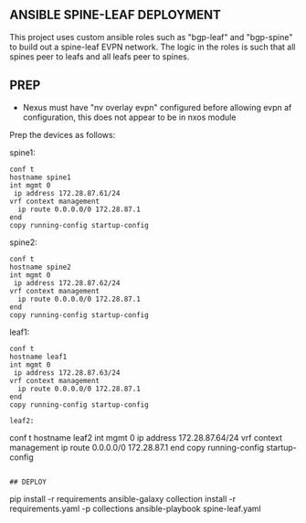 ## ANSIBLE SPINE-LEAF DEPLOYMENT

This project uses custom ansible roles such as "bgp-leaf" and "bgp-spine" to build out a spine-leaf EVPN network. The logic in the roles is such that all spines peer to leafs and all leafs peer to spines. 


## PREP

- Nexus must have "nv overlay evpn" configured before allowing evpn af configuration, this does not appear to be in nxos module

Prep the devices as follows:

spine1:
```
conf t
hostname spine1
int mgmt 0
 ip address 172.28.87.61/24
vrf context management
  ip route 0.0.0.0/0 172.28.87.1
end
copy running-config startup-config
```

spine2:
```
conf t
hostname spine2
int mgmt 0
 ip address 172.28.87.62/24
vrf context management
  ip route 0.0.0.0/0 172.28.87.1
end
copy running-config startup-config
```

leaf1:
```
conf t
hostname leaf1
int mgmt 0
 ip address 172.28.87.63/24
vrf context management
  ip route 0.0.0.0/0 172.28.87.1
end
copy running-config startup-config

leaf2:
```
conf t
hostname leaf2
int mgmt 0
 ip address 172.28.87.64/24
vrf context management
  ip route 0.0.0.0/0 172.28.87.1
end
copy running-config startup-config
```

## DEPLOY

```
pip install -r requirements
ansible-galaxy collection install -r requirements.yaml -p collections
ansible-playbook spine-leaf.yaml
```
